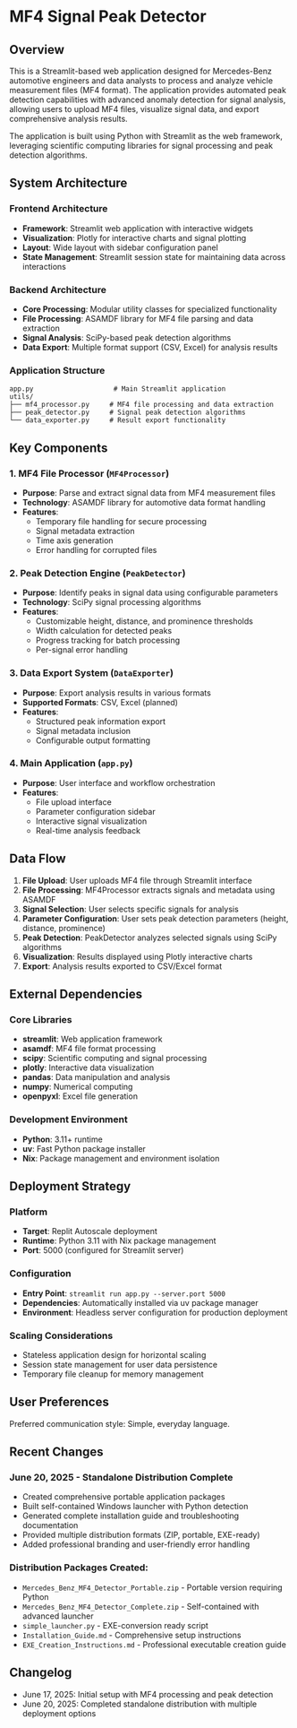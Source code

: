 # MF4 Signal Peak Detector

## Overview

This is a Streamlit-based web application designed for Mercedes-Benz automotive engineers and data analysts to process and analyze vehicle measurement files (MF4 format). The application provides automated peak detection capabilities with advanced anomaly detection for signal analysis, allowing users to upload MF4 files, visualize signal data, and export comprehensive analysis results.

The application is built using Python with Streamlit as the web framework, leveraging scientific computing libraries for signal processing and peak detection algorithms.

## System Architecture

### Frontend Architecture
- **Framework**: Streamlit web application with interactive widgets
- **Visualization**: Plotly for interactive charts and signal plotting
- **Layout**: Wide layout with sidebar configuration panel
- **State Management**: Streamlit session state for maintaining data across interactions

### Backend Architecture
- **Core Processing**: Modular utility classes for specialized functionality
- **File Processing**: ASAMDF library for MF4 file parsing and data extraction
- **Signal Analysis**: SciPy-based peak detection algorithms
- **Data Export**: Multiple format support (CSV, Excel) for analysis results

### Application Structure
```
app.py                    # Main Streamlit application
utils/
├── mf4_processor.py     # MF4 file processing and data extraction
├── peak_detector.py     # Signal peak detection algorithms
└── data_exporter.py     # Result export functionality
```

## Key Components

### 1. MF4 File Processor (`MF4Processor`)
- **Purpose**: Parse and extract signal data from MF4 measurement files
- **Technology**: ASAMDF library for automotive data format handling
- **Features**: 
  - Temporary file handling for secure processing
  - Signal metadata extraction
  - Time axis generation
  - Error handling for corrupted files

### 2. Peak Detection Engine (`PeakDetector`)
- **Purpose**: Identify peaks in signal data using configurable parameters
- **Technology**: SciPy signal processing algorithms
- **Features**:
  - Customizable height, distance, and prominence thresholds
  - Width calculation for detected peaks
  - Progress tracking for batch processing
  - Per-signal error handling

### 3. Data Export System (`DataExporter`)
- **Purpose**: Export analysis results in various formats
- **Supported Formats**: CSV, Excel (planned)
- **Features**:
  - Structured peak information export
  - Signal metadata inclusion
  - Configurable output formatting

### 4. Main Application (`app.py`)
- **Purpose**: User interface and workflow orchestration
- **Features**:
  - File upload interface
  - Parameter configuration sidebar
  - Interactive signal visualization
  - Real-time analysis feedback

## Data Flow

1. **File Upload**: User uploads MF4 file through Streamlit interface
2. **File Processing**: MF4Processor extracts signals and metadata using ASAMDF
3. **Signal Selection**: User selects specific signals for analysis
4. **Parameter Configuration**: User sets peak detection parameters (height, distance, prominence)
5. **Peak Detection**: PeakDetector analyzes selected signals using SciPy algorithms
6. **Visualization**: Results displayed using Plotly interactive charts
7. **Export**: Analysis results exported to CSV/Excel format

## External Dependencies

### Core Libraries
- **streamlit**: Web application framework
- **asamdf**: MF4 file format processing
- **scipy**: Scientific computing and signal processing
- **plotly**: Interactive data visualization
- **pandas**: Data manipulation and analysis
- **numpy**: Numerical computing
- **openpyxl**: Excel file generation

### Development Environment
- **Python**: 3.11+ runtime
- **uv**: Fast Python package installer
- **Nix**: Package management and environment isolation

## Deployment Strategy

### Platform
- **Target**: Replit Autoscale deployment
- **Runtime**: Python 3.11 with Nix package management
- **Port**: 5000 (configured for Streamlit server)

### Configuration
- **Entry Point**: `streamlit run app.py --server.port 5000`
- **Dependencies**: Automatically installed via uv package manager
- **Environment**: Headless server configuration for production deployment

### Scaling Considerations
- Stateless application design for horizontal scaling
- Session state management for user data persistence
- Temporary file cleanup for memory management

## User Preferences

Preferred communication style: Simple, everyday language.

## Recent Changes

### June 20, 2025 - Standalone Distribution Complete
- Created comprehensive portable application packages
- Built self-contained Windows launcher with Python detection
- Generated complete installation guide and troubleshooting documentation
- Provided multiple distribution formats (ZIP, portable, EXE-ready)
- Added professional branding and user-friendly error handling

### Distribution Packages Created:
- `Mercedes_Benz_MF4_Detector_Portable.zip` - Portable version requiring Python
- `Mercedes_Benz_MF4_Detector_Complete.zip` - Self-contained with advanced launcher
- `simple_launcher.py` - EXE-conversion ready script
- `Installation_Guide.md` - Comprehensive setup instructions
- `EXE_Creation_Instructions.md` - Professional executable creation guide

## Changelog

- June 17, 2025: Initial setup with MF4 processing and peak detection
- June 20, 2025: Completed standalone distribution with multiple deployment options